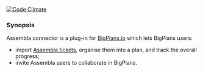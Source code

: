 [![Code Climate](https://codeclimate.com/github/Assembla/bigplans-assembla-connector.png)](https://codeclimate.com/github/Assembla/bigplans-assembla-connector)

### Synopsis

Assembla connector is a plug-in for [BigPlans.io](https://bigplans.io)
which lets BigPlans users:

* import [Assembla tickets](https://www.assembla.com/features?page=task-management#features),
  organise them into a plan, and track the overall progress;
* invite Assembla users to collaborate in BigPlans.
